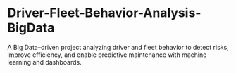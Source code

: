 # Driver-Fleet-Behavior-Analysis-BigData
A Big Data–driven project analyzing driver and fleet behavior to detect risks, improve efficiency, and enable predictive maintenance with machine learning and dashboards.
